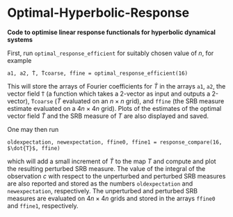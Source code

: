 # Optimal-Hyperbolic-Response

<b>Code to optimise linear response functionals for hyperbolic dynamical systems</b> 

First, run `optimal_response_efficient` for suitably chosen value of $n$, for example 

`a1, a2, Ṫ, Ṫcoarse, ffine = optimal_response_efficient(16)`

This will store the arrays of Fourier coefficients for $\dot{T}$ in the arrays `a1`, `a2`, the vector field `Ṫ` (a function which takes a 2-vector as input and outputs a 2-vector), `Ṫcoarse` ($\dot{T}$ evaluated on an $n\times n$ grid), and `ffine` (the SRB measure estimate evaluated on a $4n\times 4n$ grid).
Plots of the estimates of the optimal vector field $\dot{T}$ and the SRB measure of $T$ are also displayed and saved.

One may then run 

`oldexpectation, newexpectation, ffine0, ffine1 = response_compare(16, $\dot{T}$, ffine)`

which will add a small increment of $\dot{T}$ to the map $T$ and compute and plot the resulting perturbed SRB measure. The value of the integral of the observation $c$ with respect to the unperturbed and perturbed SRB measures are also reported and stored as the numbers `oldexpectation` and `newexpectation`, respectively. The unperturbed and perturbed SRB measures are evaluated on $4n\times 4n$ grids and stored in the arrays `ffine0` and `ffine1`, respectively.
